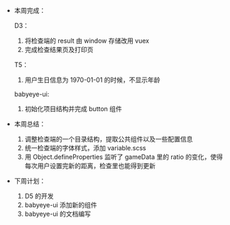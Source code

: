 - 本周完成：

  D3：

  1. 将检查端的 result 由 window 存储改用 vuex
  2. 完成检查结果页及打印页

  T5：

  1. 用户生日信息为 1970-01-01 的时候，不显示年龄

  babyeye-ui:

  1. 初始化项目结构并完成 button 组件

- 本周总结：

  1. 调整检查端的一个目录结构，提取公共组件以及一些配置信息
  2. 统一检查端的字体样式，添加 variable.scss
  3. 用 Object.defineProperties 监听了 gameData 里的 ratio 的变化，使得每次用户设置完新的距离，检查里也能得到更新

- 下周计划：

  1. D5 的开发
  2. babyeye-ui 添加新的组件
  3. babyeye-ui 的文档编写